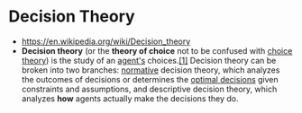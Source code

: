 # Decision Theory
- https://en.wikipedia.org/wiki/Decision_theory
- **Decision theory** (or the **theory of choice** not to be confused with [choice theory](https://en.wikipedia.org/wiki/Rational_choice_theory)) is the study of an [agent's](https://en.wikipedia.org/wiki/Agent_(economics)) choices.[[1]](https://en.wikipedia.org/wiki/Decision_theory#cite_note-1) Decision theory can be broken into two branches: [normative](https://en.wikipedia.org/wiki/Norm_(philosophy)) decision theory, which analyzes the outcomes of decisions or determines the [optimal decisions](https://en.wikipedia.org/wiki/Optimal_decision) given constraints and assumptions, and descriptive decision theory, which analyzes __how__ agents actually make the decisions they do.
